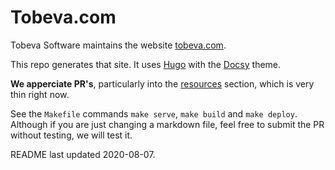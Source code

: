 # Tobeva.com

Tobeva Software maintains the website [tobeva.com](https://tobeva.com).

This repo generates that site. It uses [Hugo](https://gohugo.io/) with the [Docsy](https://github.com/google/docsy) theme.

**We apperciate PR's**, particularly into the [resources](content/resources) section, which is very thin right now.

See the `Makefile` commands `make serve`, `make build` and `make deploy`. Although if you are just changing a markdown file, feel free to submit the PR without testing, we will test it.

README last updated 2020-08-07.
